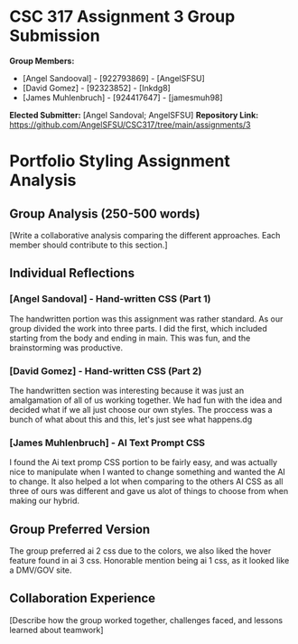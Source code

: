 # CSC 317 Assignment 3 Group Submission

**Group Members:**
- [Angel Sandooval] - [922793869] - [AngelSFSU]
- [David Gomez] - [92323852] - [Inkdg8]
- [James Muhlenbruch] - [924417647] - [jamesmuh98]

**Elected Submitter:** [Angel Sandoval; AngelSFSU]
**Repository Link:** https://github.com/AngelSFSU/CSC317/tree/main/assignments/3

# Portfolio Styling Assignment Analysis

## Group Analysis (250-500 words)
[Write a collaborative analysis comparing the different approaches. Each member should contribute to this section.]

## Individual Reflections

### [Angel Sandoval] - Hand-written CSS (Part 1)
The handwritten portion was this assignment was rather standard. As our group divided the work into three parts. I did the first, which included starting from the body and ending in main. This was fun, and the brainstorming was productive.

### [David Gomez] - Hand-written CSS (Part 2)
The handwritten section was interesting because it was just an amalgamation of all of us working together. We had fun with the idea and decided what if we all just choose our own styles. The proccess was a bunch of what about this and this, let's just see what happens.dg

### [James Muhlenbruch] - AI Text Prompt CSS
I found the Ai text promp CSS portion to be fairly easy, and was actually nice to manipulate
when I wanted to change something and wanted the AI to change. It also helped a lot when comparing to the others AI CSS as all three of ours was different and gave us alot of things to choose from when making our hybrid.


## Group Preferred Version
The group preferred ai 2 css due to the colors, we also liked the hover feature found in ai 3 css. Honorable mention being ai 1 css, as it looked like a DMV/GOV site.

## Collaboration Experience
[Describe how the group worked together, challenges faced, and lessons learned about teamwork]